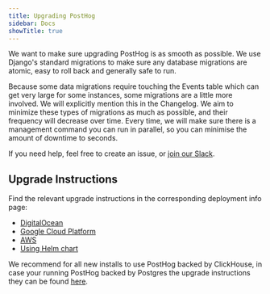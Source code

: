 ```yaml
---
title: Upgrading PostHog
sidebar: Docs
showTitle: true
---
```


We want to make sure upgrading PostHog is as smooth as possible. We use Django's standard migrations to make sure any database migrations are atomic, easy to roll back and generally safe to run.

Because some data migrations require touching the Events table which can get very large for some instances, some migrations are a little more involved. We will explicitly mention this in the Changelog. We aim to minimize these types of migrations as much as possible, and their frequency will decrease over time. Every time, we will make sure there is a management command you can run in parallel, so you can minimise the amount of downtime to seconds.

If you need help, feel free to create an issue, or [join our Slack](/slack).

## Upgrade Instructions

Find the relevant upgrade instructions in the corresponding deployment info page:
- [DigitalOcean](/docs/self-host/deploy/digital-ocean#upgrading-the-chart)
- [Google Cloud Platform](/docs/self-host/deploy/gcp#upgrading-the-chart)
- [AWS](/docs/self-host/deploy/aws#upgrading-the-chart)
- [Using Helm chart](https://github.com/PostHog/charts-clickhouse#upgrading-the-chart)

We recommend for all new installs to use PostHog backed by ClickHouse, in case your running PostHog backed by Postgres the upgrade instructions they can be found [here](https://github.com/PostHog/posthog.com/tree/ee01390744dffdb32f2f78b49572c606becb03b9/contents/docs/self-host/deploy).

